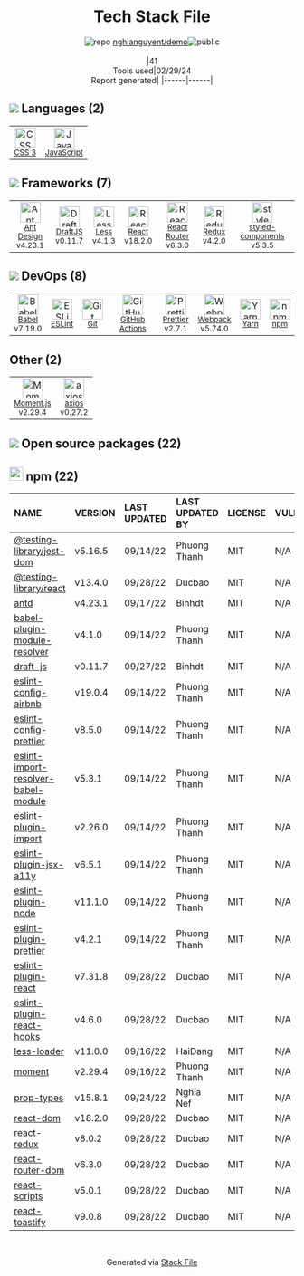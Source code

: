 <!--
&lt;--- Readme.md Snippet without images Start ---&gt;
## Tech Stack
nghianguyent/demo is built on the following main stack:

- [JavaScript](https://developer.mozilla.org/en-US/docs/Web/JavaScript) – Languages
- [Ant Design](https://ant.design) – JavaScript Framework Components
- [DraftJS](https://draftjs.org) – Frameworks (Full Stack)
- [Less](http://lesscss.org/) – CSS Pre-processors / Extensions
- [React](https://reactjs.org/) – Javascript UI Libraries
- [React Router](https://github.com/rackt/react-router) – JavaScript Framework Components
- [Redux](https://redux.js.org/) – State Management Library
- [styled-components](https://styled-components.com) – JavaScript Framework Components
- [Babel](http://babeljs.io/) – JavaScript Compilers
- [ESLint](http://eslint.org/) – Code Review
- [GitHub Actions](https://github.com/features/actions) – Continuous Integration
- [Prettier](https://prettier.io/) – Code Review
- [Webpack](http://webpack.js.org) – JS Build Tools / JS Task Runners
- [Yarn](https://yarnpkg.com/) – Front End Package Manager
- [Moment.js](http://momentjs.com/) – Javascript Utilities & Libraries
- [axios](https://github.com/mzabriskie/axios) – Javascript Utilities & Libraries

Full tech stack [here](/techstack.md)

&lt;--- Readme.md Snippet without images End ---&gt;

&lt;--- Readme.md Snippet with images Start ---&gt;
## Tech Stack
nghianguyent/demo is built on the following main stack:

- <img width='25' height='25' src='https://img.stackshare.io/service/1209/javascript.jpeg' alt='JavaScript'/> [JavaScript](https://developer.mozilla.org/en-US/docs/Web/JavaScript) – Languages
- <img width='25' height='25' src='https://img.stackshare.io/service/6112/12101536.png' alt='Ant Design'/> [Ant Design](https://ant.design) – JavaScript Framework Components
- <img width='25' height='25' src='https://img.stackshare.io/service/5388/9xvwNLlR_400x400.jpg' alt='DraftJS'/> [DraftJS](https://draftjs.org) – Frameworks (Full Stack)
- <img width='25' height='25' src='https://img.stackshare.io/service/1170/default_957cbc0168b4d37265e264469c888f776e57f42c.png' alt='Less'/> [Less](http://lesscss.org/) – CSS Pre-processors / Extensions
- <img width='25' height='25' src='https://img.stackshare.io/service/1020/OYIaJ1KK.png' alt='React'/> [React](https://reactjs.org/) – Javascript UI Libraries
- <img width='25' height='25' src='https://img.stackshare.io/service/3350/8261421.png' alt='React Router'/> [React Router](https://github.com/rackt/react-router) – JavaScript Framework Components
- <img width='25' height='25' src='https://img.stackshare.io/service/4074/13142323.png' alt='Redux'/> [Redux](https://redux.js.org/) – State Management Library
- <img width='25' height='25' src='https://img.stackshare.io/service/6749/styled-components.png' alt='styled-components'/> [styled-components](https://styled-components.com) – JavaScript Framework Components
- <img width='25' height='25' src='https://img.stackshare.io/service/2739/-1wfGjNw.png' alt='Babel'/> [Babel](http://babeljs.io/) – JavaScript Compilers
- <img width='25' height='25' src='https://img.stackshare.io/service/3337/Q4L7Jncy.jpg' alt='ESLint'/> [ESLint](http://eslint.org/) – Code Review
- <img width='25' height='25' src='https://img.stackshare.io/service/11563/actions.png' alt='GitHub Actions'/> [GitHub Actions](https://github.com/features/actions) – Continuous Integration
- <img width='25' height='25' src='https://img.stackshare.io/service/7035/default_66f265943abed56bcdbfca1c866a4261b1fbb063.jpg' alt='Prettier'/> [Prettier](https://prettier.io/) – Code Review
- <img width='25' height='25' src='https://img.stackshare.io/service/1682/IMG_4636.PNG' alt='Webpack'/> [Webpack](http://webpack.js.org) – JS Build Tools / JS Task Runners
- <img width='25' height='25' src='https://img.stackshare.io/service/5848/44mC-kJ3.jpg' alt='Yarn'/> [Yarn](https://yarnpkg.com/) – Front End Package Manager
- <img width='25' height='25' src='https://img.stackshare.io/service/3643/Xrtdc94q_400x400.png' alt='Moment.js'/> [Moment.js](http://momentjs.com/) – Javascript Utilities & Libraries
- <img width='25' height='25' src='https://img.stackshare.io/no-img-open-source.png' alt='axios'/> [axios](https://github.com/mzabriskie/axios) – Javascript Utilities & Libraries

Full tech stack [here](/techstack.md)

&lt;--- Readme.md Snippet with images End ---&gt;
-->
<div align="center">

# Tech Stack File
![](https://img.stackshare.io/repo.svg "repo") [nghianguyent/demo](https://github.com/nghianguyent/demo)![](https://img.stackshare.io/public_badge.svg "public")
<br/><br/>
|41<br/>Tools used|02/29/24 <br/>Report generated|
|------|------|
</div>

## <img src='https://img.stackshare.io/languages.svg'/> Languages (2)
<table><tr>
  <td align='center'>
  <img width='36' height='36' src='https://img.stackshare.io/service/6727/css.png' alt='CSS 3'>
  <br>
  <sub><a href="https://developer.mozilla.org/en-US/docs/Web/CSS/CSS3">CSS 3</a></sub>
  <br>
  <sub></sub>
</td>

<td align='center'>
  <img width='36' height='36' src='https://img.stackshare.io/service/1209/javascript.jpeg' alt='JavaScript'>
  <br>
  <sub><a href="https://developer.mozilla.org/en-US/docs/Web/JavaScript">JavaScript</a></sub>
  <br>
  <sub></sub>
</td>

</tr>
</table>

## <img src='https://img.stackshare.io/frameworks.svg'/> Frameworks (7)
<table><tr>
  <td align='center'>
  <img width='36' height='36' src='https://img.stackshare.io/service/6112/12101536.png' alt='Ant Design'>
  <br>
  <sub><a href="https://ant.design">Ant Design</a></sub>
  <br>
  <sub>v4.23.1</sub>
</td>

<td align='center'>
  <img width='36' height='36' src='https://img.stackshare.io/service/5388/9xvwNLlR_400x400.jpg' alt='DraftJS'>
  <br>
  <sub><a href="https://draftjs.org">DraftJS</a></sub>
  <br>
  <sub>v0.11.7</sub>
</td>

<td align='center'>
  <img width='36' height='36' src='https://img.stackshare.io/service/1170/default_957cbc0168b4d37265e264469c888f776e57f42c.png' alt='Less'>
  <br>
  <sub><a href="http://lesscss.org/">Less</a></sub>
  <br>
  <sub>v4.1.3</sub>
</td>

<td align='center'>
  <img width='36' height='36' src='https://img.stackshare.io/service/1020/OYIaJ1KK.png' alt='React'>
  <br>
  <sub><a href="https://reactjs.org/">React</a></sub>
  <br>
  <sub>v18.2.0</sub>
</td>

<td align='center'>
  <img width='36' height='36' src='https://img.stackshare.io/service/3350/8261421.png' alt='React Router'>
  <br>
  <sub><a href="https://github.com/rackt/react-router">React Router</a></sub>
  <br>
  <sub>v6.3.0</sub>
</td>

<td align='center'>
  <img width='36' height='36' src='https://img.stackshare.io/service/4074/13142323.png' alt='Redux'>
  <br>
  <sub><a href="https://redux.js.org/">Redux</a></sub>
  <br>
  <sub>v4.2.0</sub>
</td>

<td align='center'>
  <img width='36' height='36' src='https://img.stackshare.io/service/6749/styled-components.png' alt='styled-components'>
  <br>
  <sub><a href="https://styled-components.com">styled-components</a></sub>
  <br>
  <sub>v5.3.5</sub>
</td>

</tr>
</table>

## <img src='https://img.stackshare.io/devops.svg'/> DevOps (8)
<table><tr>
  <td align='center'>
  <img width='36' height='36' src='https://img.stackshare.io/service/2739/-1wfGjNw.png' alt='Babel'>
  <br>
  <sub><a href="http://babeljs.io/">Babel</a></sub>
  <br>
  <sub>v7.19.0</sub>
</td>

<td align='center'>
  <img width='36' height='36' src='https://img.stackshare.io/service/3337/Q4L7Jncy.jpg' alt='ESLint'>
  <br>
  <sub><a href="http://eslint.org/">ESLint</a></sub>
  <br>
  <sub></sub>
</td>

<td align='center'>
  <img width='36' height='36' src='https://img.stackshare.io/service/1046/git.png' alt='Git'>
  <br>
  <sub><a href="http://git-scm.com/">Git</a></sub>
  <br>
  <sub></sub>
</td>

<td align='center'>
  <img width='36' height='36' src='https://img.stackshare.io/service/11563/actions.png' alt='GitHub Actions'>
  <br>
  <sub><a href="https://github.com/features/actions">GitHub Actions</a></sub>
  <br>
  <sub></sub>
</td>

<td align='center'>
  <img width='36' height='36' src='https://img.stackshare.io/service/7035/default_66f265943abed56bcdbfca1c866a4261b1fbb063.jpg' alt='Prettier'>
  <br>
  <sub><a href="https://prettier.io/">Prettier</a></sub>
  <br>
  <sub>v2.7.1</sub>
</td>

<td align='center'>
  <img width='36' height='36' src='https://img.stackshare.io/service/1682/IMG_4636.PNG' alt='Webpack'>
  <br>
  <sub><a href="http://webpack.js.org">Webpack</a></sub>
  <br>
  <sub>v5.74.0</sub>
</td>

<td align='center'>
  <img width='36' height='36' src='https://img.stackshare.io/service/5848/44mC-kJ3.jpg' alt='Yarn'>
  <br>
  <sub><a href="https://yarnpkg.com/">Yarn</a></sub>
  <br>
  <sub></sub>
</td>

<td align='center'>
  <img width='36' height='36' src='https://img.stackshare.io/service/1120/lejvzrnlpb308aftn31u.png' alt='npm'>
  <br>
  <sub><a href="https://www.npmjs.com/">npm</a></sub>
  <br>
  <sub></sub>
</td>

</tr>
</table>

## Other (2)
<table><tr>
  <td align='center'>
  <img width='36' height='36' src='https://img.stackshare.io/service/3643/Xrtdc94q_400x400.png' alt='Moment.js'>
  <br>
  <sub><a href="http://momentjs.com/">Moment.js</a></sub>
  <br>
  <sub>v2.29.4</sub>
</td>

<td align='center'>
  <img width='36' height='36' src='https://img.stackshare.io/no-img-open-source.png' alt='axios'>
  <br>
  <sub><a href="https://github.com/mzabriskie/axios">axios</a></sub>
  <br>
  <sub>v0.27.2</sub>
</td>

</tr>
</table>


## <img src='https://img.stackshare.io/group.svg' /> Open source packages (22)</h2>

## <img width='24' height='24' src='https://img.stackshare.io/service/1120/lejvzrnlpb308aftn31u.png'/> npm (22)

|NAME|VERSION|LAST UPDATED|LAST UPDATED BY|LICENSE|VULNERABILITIES|
|:------|:------|:------|:------|:------|:------|
|[@testing-library/jest-dom](https://www.npmjs.com/@testing-library/jest-dom)|v5.16.5|09/14/22|Phuong Thanh |MIT|N/A|
|[@testing-library/react](https://www.npmjs.com/@testing-library/react)|v13.4.0|09/28/22|Ducbao |MIT|N/A|
|[antd](https://www.npmjs.com/antd)|v4.23.1|09/17/22|Binhdt |MIT|N/A|
|[babel-plugin-module-resolver](https://www.npmjs.com/babel-plugin-module-resolver)|v4.1.0|09/14/22|Phuong Thanh |MIT|N/A|
|[draft-js](https://www.npmjs.com/draft-js)|v0.11.7|09/27/22|Binhdt |MIT|N/A|
|[eslint-config-airbnb](https://www.npmjs.com/eslint-config-airbnb)|v19.0.4|09/14/22|Phuong Thanh |MIT|N/A|
|[eslint-config-prettier](https://www.npmjs.com/eslint-config-prettier)|v8.5.0|09/14/22|Phuong Thanh |MIT|N/A|
|[eslint-import-resolver-babel-module](https://www.npmjs.com/eslint-import-resolver-babel-module)|v5.3.1|09/14/22|Phuong Thanh |MIT|N/A|
|[eslint-plugin-import](https://www.npmjs.com/eslint-plugin-import)|v2.26.0|09/14/22|Phuong Thanh |MIT|N/A|
|[eslint-plugin-jsx-a11y](https://www.npmjs.com/eslint-plugin-jsx-a11y)|v6.5.1|09/14/22|Phuong Thanh |MIT|N/A|
|[eslint-plugin-node](https://www.npmjs.com/eslint-plugin-node)|v11.1.0|09/14/22|Phuong Thanh |MIT|N/A|
|[eslint-plugin-prettier](https://www.npmjs.com/eslint-plugin-prettier)|v4.2.1|09/14/22|Phuong Thanh |MIT|N/A|
|[eslint-plugin-react](https://www.npmjs.com/eslint-plugin-react)|v7.31.8|09/28/22|Ducbao |MIT|N/A|
|[eslint-plugin-react-hooks](https://www.npmjs.com/eslint-plugin-react-hooks)|v4.6.0|09/28/22|Ducbao |MIT|N/A|
|[less-loader](https://www.npmjs.com/less-loader)|v11.0.0|09/16/22|HaiDang |MIT|N/A|
|[moment](https://www.npmjs.com/moment)|v2.29.4|09/16/22|Phuong Thanh |MIT|N/A|
|[prop-types](https://www.npmjs.com/prop-types)|v15.8.1|09/24/22|Nghĩa Nef |MIT|N/A|
|[react-dom](https://www.npmjs.com/react-dom)|v18.2.0|09/28/22|Ducbao |MIT|N/A|
|[react-redux](https://www.npmjs.com/react-redux)|v8.0.2|09/28/22|Ducbao |MIT|N/A|
|[react-router-dom](https://www.npmjs.com/react-router-dom)|v6.3.0|09/28/22|Ducbao |MIT|N/A|
|[react-scripts](https://www.npmjs.com/react-scripts)|v5.0.1|09/28/22|Ducbao |MIT|N/A|
|[react-toastify](https://www.npmjs.com/react-toastify)|v9.0.8|09/28/22|Ducbao |MIT|N/A|

<br/>
<div align='center'>

Generated via [Stack File](https://github.com/marketplace/stack-file)
